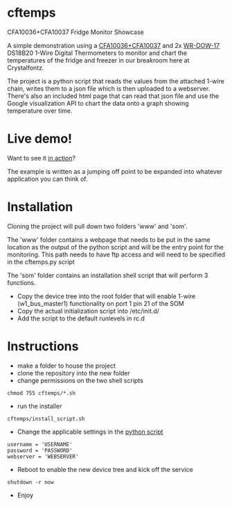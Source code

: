 cftemps
=======

CFA10036+CFA10037 Fridge Monitor Showcase

A simple demonstration using a [CFA10036+CFA10037](https://www.crystalfontz.com/product/CFA100375) and 2x [WR-DOW-17](https://www.crystalfontz.com/product/WRDOWY17.html) DS18B20 1-Wire Digital Thermometers to monitor and chart the temperatures of the fridge and freezer in our breakroom here at Crystalfontz.

The project is a python script that reads the values from the attached 1-wire chain, writes them to a json file which is then uploaded to a webserver.
There's also an included html page that can read that json file and use the Google visualization API to chart the data onto a graph showing temperature over time.

Live demo!
=======
Want to see it [in action](http://www.crystalfontz.com/CFA10036/demo/temp-sensor)?

The example is written as a jumping off point to be expanded into whatever application you can think of.

Installation
=======
Cloning the project will pull down two folders 'www' and 'som'.

The 'www' folder contains a webpage that needs to be put in the same location as the output of the python script and will be the entry point for the monitoring.
This path needs to have ftp access and will need to be specified in the cftemps.py script

The 'som' folder contains an installation shell script that will perform 3 functions.
* Copy the device tree into the root folder that will enable 1-wire (w1_bus_master1) functionality on port 1 pin 21 of the SOM
* Copy the actual initialization script into /etc/init.d/
* Add the script to the default runlevels in rc.d

Instructions
=======
* make a folder to house the project
* clone the repository into the new folder
* change permissions on the two shell scripts
```shell
chmod 755 cftemps/*.sh
```
* run the installer
```shell
cftemps/install_script.sh
```
* Change the applicable settings in the [python script](cftemps/cftemps.py)
```
username = 'USERNAME'
password = 'PASSWORD'
webserver = 'WEBSERVER'
```
* Reboot to enable the new device tree and kick off the service
```
shutdown -r now
```
* Enjoy
